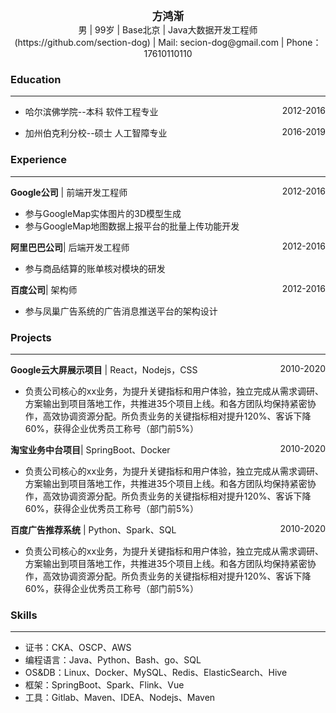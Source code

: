 <center><big><b>方鸿渐</b></big></center>
<center>男 | 99岁 | Base北京 | Java大数据开发工程师</center>
<center>(https://github.com/section-dog) | Mail: secion-dog@gmail.com | Phone：17610110110</center>

### Education

---
- <p style="text-align:left;">哈尔滨佛学院--本科	软件工程专业  <span style="float:right;">2012-2016</span></p>
- <p style="text-align:left;">加州伯克利分校--硕士	人工智障专业   <span style="float:right;">2016-2019</span></p>


### Experience

---
 <p style="text-align:left;"><b>Google公司</b> | 前端开发工程师<span style="float:right;">2012-2016</span></p>

- 参与GoogleMap实体图片的3D模型生成
- 参与GoogleMap地图数据上报平台的批量上传功能开发

 <p style="text-align:left;"><b>阿里巴巴公司</b>| 后端开发工程师<span style="float:right;">2012-2016</span></p>

- 参与商品结算的账单核对模块的研发

 <p style="text-align:left;"><b>百度公司</b>| 架构师<span style="float:right;">2012-2016</span></p>

- 参与凤巢广告系统的广告消息推送平台的架构设计

### Projects

---
 <p style="text-align:left;"><b>Google云大屏展示项目</b>  | React，Nodejs，CSS<span style="float:right;">2010-2020</span></p>

- 负责公司核心的xx业务，为提升关键指标和用户体验，独立完成从需求调研、方案输出到项目落地工作，共推进35个项目上线。和各方团队均保持紧密协作，高效协调资源分配。所负责业务的关键指标相对提升120%、客诉下降60%，获得企业优秀员工称号（部门前5%）

 <p style="text-align:left;"><b>淘宝业务中台项目</b>| SpringBoot、Docker<span style="float:right;">2010-2020</span></p>

- 负责公司核心的xx业务，为提升关键指标和用户体验，独立完成从需求调研、方案输出到项目落地工作，共推进35个项目上线。和各方团队均保持紧密协作，高效协调资源分配。所负责业务的关键指标相对提升120%、客诉下降60%，获得企业优秀员工称号（部门前5%）

 <p style="text-align:left;"><b>百度广告推荐系统</b> | Python、Spark、SQL<span style="float:right;">2010-2020</span></p>

- 负责公司核心的xx业务，为提升关键指标和用户体验，独立完成从需求调研、方案输出到项目落地工作，共推进35个项目上线。和各方团队均保持紧密协作，高效协调资源分配。所负责业务的关键指标相对提升120%、客诉下降60%，获得企业优秀员工称号（部门前5%）

### Skills

---
- 证书：CKA、OSCP、AWS
- 编程语言：Java、Python、Bash、go、SQL
- OS&DB：Linux、Docker、MySQL、Redis、ElasticSearch、Hive
- 框架：SpringBoot、Spark、Flink、Vue
- 工具：Gitlab、Maven、IDEA、Nodejs、Maven
